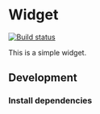 # Widget

[![Build status](https://ci.appveyor.com/api/projects/status/github/Roman9456/Widget?branch=main&svg=true)](https://ci.appveyor.com/project/Roman9456/widget/branch/main)


This is a simple  widget.



## Development

### Install dependencies